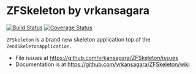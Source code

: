 # ZFSkeleton by vrkansagara

[![Build Status](https://travis-ci.org/vrkansagara/ZFSkeleton.svg?branch=master)](https://travis-ci.org/vrkansagara/ZFSkeleton)
[![Coverage Status](https://coveralls.io/repos/vrkansagara/ZFSkeleton/badge.svg?branch=master&service=github)](https://coveralls.io/github/vrkansagara/ZFSkeleton?branch=master)

`ZFSkeleton` is a brand new skeleton application top of the `ZendSkeletonApplication`.

- File issues at https://github.com/vrkansagara/ZFSkeleton/issues
- Documentation is at https://github.com/vrkansagara/ZFSkeleton/wiki
